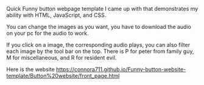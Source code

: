 Quick Funny button webpage template I came up with that demonstrates my ability with HTML, JavaScript, and CSS.

You can change the images as you want, you have to download the audio on your pc for the audio to work.

If you click on a image, the corresponding audio plays, you can also filter each image by the tool bar on the top. There is P for peter from family guy, M for miscellaneous, and R for resident evil.

Here is the website https://connora711.github.io/Funny-button-website-template/Button%20website/front_page.html
